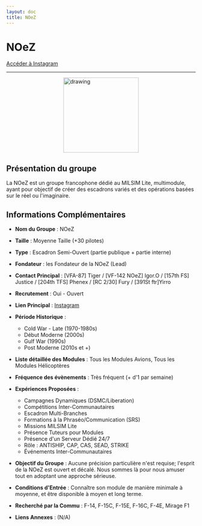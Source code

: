 ```yaml
---
layout: doc
title: NOeZ
---
```


# NOeZ

[Accéder à Instagram](https://instagram.com/dcs_world_noescapezone?igshid=bpl8wo0yjjt8)

---
<img src="/commus_img/noez.png" alt="drawing" width="200" style="display: block; margin-left: auto; margin-right: auto;"/>

## Présentation du groupe

La NOeZ est un groupe francophone dédié au MILSIM Lite, multimodule, ayant pour objectif de créer des escadrons variés et des opérations basées sur le réel ou l'imaginaire.

## Informations Complémentaires

- **Nom du Groupe** : NOeZ
- **Taille** : Moyenne Taille (+30 pilotes)
- **Type** : Escadron Semi-Ouvert (partie publique + partie interne)
- **Fondateur** : les Fondateur de la NOeZ (Lead)
- **Contact Principal** : [VFA-87] Tiger / [VF-142 NOeZ] Igor.O / [157th FS] Justice / [204th TFS] Phenex / [RC 2/30] Fury / [391St ftr]Yirro
- **Recrutement** : Oui - Ouvert
- **Lien Principal** : [Instagram](https://instagram.com/dcs_world_noescapezone?igshid=bpl8wo0yjjt8)
- **Période Historique** :
  - Cold War - Late (1970-1980s)
  - Début Moderne (2000s)
  - Gulf War (1990s)
  - Post Moderne (2010s et +)

- **Liste détaillée des Modules** : Tous les Modules Avions, Tous les Modules Hélicoptères

- **Fréquence des évènements** : Très fréquent (+ d'1 par semaine)

- **Expériences Proposées** :
  - Campagnes Dynamiques (DSMC/Liberation)
  - Compétitions Inter-Communautaires
  - Escadron Multi-Branches
  - Formations à la Phraséo/Communication (SRS)
  - Missions MILSIM Lite
  - Présence Tuteurs pour Modules
  - Présence d'un Serveur Dédié 24/7
  - Rôle : ANTISHIP, CAP, CAS, SEAD, STRIKE
  - Événements Inter-Communautaires

- **Objectif du Groupe** : Aucune précision particulière n'est requise; l'esprit de la NOeZ est ouvert et décalé. Nous sommes là pour nous amuser tout en adoptant une approche sérieuse.

- **Conditions d'Entrée** : Connaître son module de manière minimale à moyenne, et être disponible à moyen et long terme.

- **Recherché par la Commu** : F-14, F-15C, F-15E, F-16C, F-4E, Mirage F1

- **Liens Annexes** : (N/A)